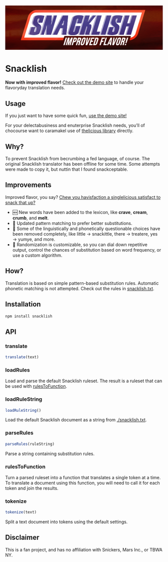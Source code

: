 <a href="https://exogen.github.io/snacklish/"><img src="snacklish.png" alt="Snacklish: Improved Flavor"></a>

# Snacklish

**Now with improved flavor!** [Check out the demo site](https://exogen.github.io/snacklish/) to handle your flavoryday translation needs.

## Usage

If you just want to have some quick fun, [use the demo site!](https://exogen.github.io/snacklish/)

For your delectabusiness and enuterprise Snacklish needs, you’ll of chocourse want to caramakel use of [thelicious library](#installation) directly.

## Why?

To prevent Snacklish from becrumbing a fed language, of course. The original Snacklish translator has been offline for some time. Some attempts were made to copy it, but nuttin that I found snackceptable.

## Improvements

Improved flavor, you say? [Chew you havisfaction a singlelicious satisfact to snack that up?](https://www.youtube.com/watch?v=hNUNx319UCM)

- 🆕 New words have been added to the lexicon, like **crave**, **cream**, **crumb**, and **melt**.
- 💎 Updated pattern matching to prefer better substitutions.
- 🥴 Some of the linguistically and phonetically questionable choices have been removed completely, like little &rarr; snackittle, there &rarr; treatere, yes &rarr; yumye, and more.
- 🎲 Randomization is customizable, so you can dial down repetitive output, control the chances of substitution based on word frequency, or use a custom algorithm.

## How?

Translation is based on simple pattern-based substitution rules. Automatic phonetic matching is not attempted. Check out the rules in [snacklish.txt](./snacklish.txt).

## Installation

```console
npm install snacklish
```

## API

### translate

```js
translate(text)
```

### loadRules

Load and parse the default Snacklish ruleset. The result is a ruleset that can
be used with [rulesToFunction](#rulesToFunction).

### loadRuleString

```js
loadRuleString()
```

Load the default Snacklish document as a string from [./snacklish.txt](snacklish.txt).

### parseRules

```js
parseRules(ruleString)
```

Parse a string containing substitution rules.

### rulesToFunction

Turn a parsed ruleset into a function that translates a single token at a time.
To translate a document using this function, you will need to call it for each
token and join the results.

### tokenize

```js
tokenize(text)
```

Split a text document into tokens using the default settings.

## Disclaimer

This is a fan project, and has no affiliation with Snickers, Mars Inc., or TBWA NY.
